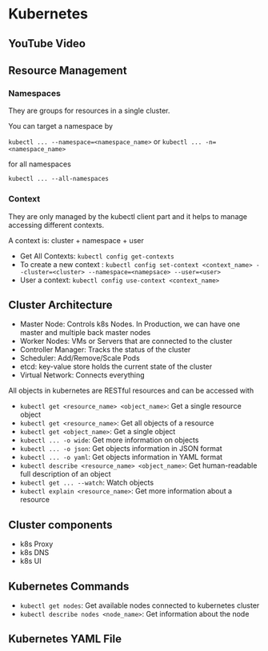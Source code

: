 # Kubernetes

## YouTube Video

## Resource Management

### Namespaces

They are groups for resources in a single cluster.

You can target a namespace by

`kubectl ... --namespace=<namespace_name>` or `kubectl ... -n=<namespace_name>`

for all namespaces

`kubectl ... --all-namespaces`

### Context

They are only managed by the kubectl client part and it helps to manage accessing different contexts.

A context is: cluster + namespace + user

- Get All Contexts: `kubectl config get-contexts`
- To create a new context : `kubectl config set-context <context_name> --cluster=<cluster> --namespace=<namepsace> --user=<user>`
- User a context: `kubectl config use-context <context_name>`

## Cluster Architecture

- Master Node: Controls k8s Nodes. In Production, we can have one master and multiple back master nodes
- Worker Nodes: VMs or Servers that are connected to the cluster
- Controller Manager: Tracks the status of the cluster
- Scheduler: Add/Remove/Scale Pods
- etcd: key-value store holds the current state of the cluster
- Virtual Network: Connects everything

All objects in kubernetes are RESTful resources and can be accessed with

- `kubectl get <resource_name> <object_name>`: Get a single resource object
- `kubectl get <resource_name>`: Get all objects of a resource
- `kubectl get <object_name>`: Get a single object
- `kubectl ... -o wide`: Get more information on objects
- `kubectl ... -o json`: Get objects information in JSON format
- `kubectl ... -o yaml`: Get objects information in YAML format
- `kubectl describe <resource_name> <object_name>`: Get human-readable full description of an object
- `kubectl get ... --watch`: Watch objects
- `kubectl explain <resource_name>`: Get more information about a resource

## Cluster components

- k8s Proxy
- k8s DNS
- k8s UI

## Kubernetes Commands

- `kubectl get nodes`: Get available nodes connected to kubernetes cluster
- `kubectl describe nodes <node_name>`: Get information about the node

## Kubernetes YAML File
